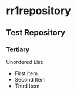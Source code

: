 # rr1repository
## Test Repository
### Tertiary
Unordered List:
* First Item
* Second Item
* Third Item
